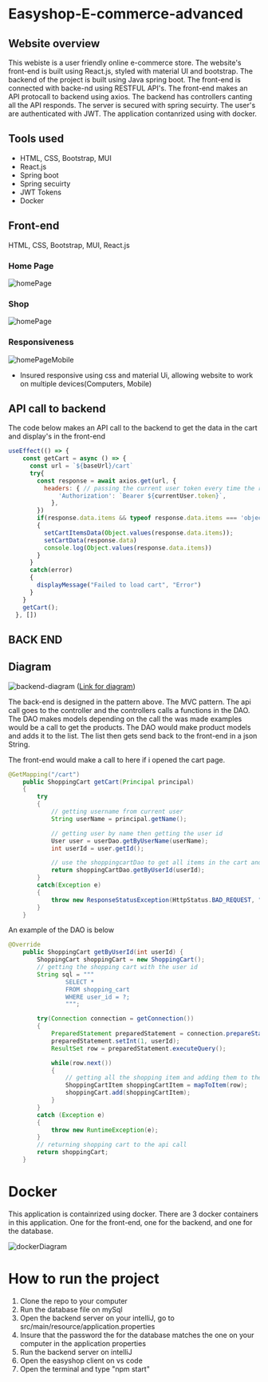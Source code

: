# Easyshop-E-commerce-advanced

## Website overview
This webiste is a user friendly online e-commerce store. The website's front-end is built using React.js, styled with material UI and bootstrap. The backend of the project is built using Java spring boot. The front-end is connected with backe-nd using RESTFUL API's. The front-end makes an API protocall to backend using axios. The backend has controllers canting all the API responds. The server is secured with spring secuirty. The user's are authenticated with JWT. The application contanrized using with docker.

## Tools used

* HTML, CSS, Bootstrap, MUI
* React.js
* Spring boot
* Spring secuirty
* JWT Tokens
* Docker

## Front-end
HTML, CSS, Bootstrap, MUI, React.js

### Home Page

![homePage](readMeFileimages/homeScreen.png)

### Shop

![homePage](readMeFileimages/shopPage.png)

### Responsiveness

![homePageMobile](readMeFileimages/homePageMobile.png)

* Insured responsive using css and material Ui, allowing website to work on multiple devices(Computers, Mobile)

## API call to backend

The code below makes an API call to the backend to get the data in the cart and display's in the front-end

```Javascript
useEffect(() => {
    const getCart = async () => {
      const url = `${baseUrl}/cart`
      try{
        const response = await axios.get(url, {
          headers: { // passing the current user token every time the req is called
              'Authorization': `Bearer ${currentUser.token}`,
            },
        })
        if(response.data.items && typeof response.data.items === 'object')
        {
          setCartItemsData(Object.values(response.data.items));
          setCartData(response.data)
          console.log(Object.values(response.data.items))
        }
      }
      catch(error)
      {
        displayMessage("Failed to load cart", "Error")
      }
    }
    getCart();
  }, [])

```

## BACK END

## Diagram
![backend-diagram](readMeFileimages/backendPatternDiagram.png)
([Link for diagram](https://lucid.app/lucidchart/0d55c612-f50c-4b17-9621-9e9d3adc7cc4/edit?viewport_loc=-1201%2C-1369%2C2994%2C1452%2C0_0&invitationId=inv_c38d4138-bce2-4911-960d-0b76ab51be17))

The back-end is designed in the pattern above. The MVC pattern. The api call goes to the controller and the controllers calls a functions in the DAO. The DAO makes models depending on the call the was made examples would be a call to get the products. The DAO would make product models and adds it to the list. The list then gets send back to the front-end in a json String.

The front-end would make a call to here if i opened the cart page.

```java
@GetMapping("/cart")
    public ShoppingCart getCart(Principal principal)
    {
        try
        {
            // getting username from current user
            String userName = principal.getName();

            // getting user by name then getting the user id
            User user = userDao.getByUserName(userName);
            int userId = user.getId();

            // use the shoppingcartDao to get all items in the cart and return the cart
            return shoppingCartDao.getByUserId(userId);
        }
        catch(Exception e)
        {
            throw new ResponseStatusException(HttpStatus.BAD_REQUEST, "Oops... our bad.");
        }
    }
```

An example of the DAO is below
```java
@Override
    public ShoppingCart getByUserId(int userId) {
        ShoppingCart shoppingCart = new ShoppingCart();
        // getting the shopping cart with the user id
        String sql = """
                SELECT *
                FROM shopping_cart
                WHERE user_id = ?;
                """;

        try(Connection connection = getConnection())
        {
            PreparedStatement preparedStatement = connection.prepareStatement(sql);
            preparedStatement.setInt(1, userId);
            ResultSet row = preparedStatement.executeQuery();

            while(row.next())
            {
                // getting all the shopping item and adding them to the shopping cart class
                ShoppingCartItem shoppingCartItem = mapToItem(row);
                shoppingCart.add(shoppingCartItem);
            }
        }
        catch (Exception e)
        {
            throw new RuntimeException(e);
        }
        // returning shopping cart to the api call
        return shoppingCart;
    }
```

# Docker
This application is containrized using docker. There are 3 docker containers in this application. One for the front-end, one for the backend, and one for the database.

![dockerDiagram](readMefileimages/docker-diagram.png)

# How to run the project

1) Clone the repo to your computer
2) Run the database file on mySql
3) Open the backend server on your intelliJ, go to src/main/resource/application.properties
4) Insure that the password the for the database matches the one on your computer in the application properties
5) Run the backend server on intelliJ 
6) Open the easyshop client on vs code
7) Open the terminal and type "npm start"